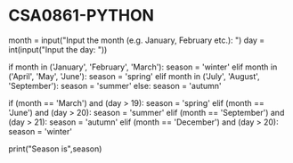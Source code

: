 # CSA0861-PYTHON
month = input("Input the month (e.g. January, February etc.): ")
day = int(input("Input the day: "))

if month in ('January', 'February', 'March'):
	season = 'winter'
elif month in ('April', 'May', 'June'):
	season = 'spring'
elif month in ('July', 'August', 'September'):
	season = 'summer'
else:
	season = 'autumn'

if (month == 'March') and (day > 19):
	season = 'spring'
elif (month == 'June') and (day > 20):
	season = 'summer'
elif (month == 'September') and (day > 21):
	season = 'autumn'
elif (month == 'December') and (day > 20):
	season = 'winter'

print("Season is",season)
